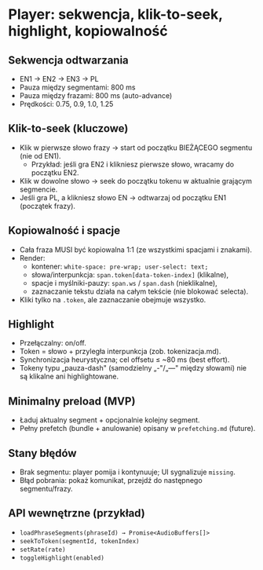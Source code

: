 # Player: sekwencja, klik-to-seek, highlight, kopiowalność

## Sekwencja odtwarzania

- EN1 → EN2 → EN3 → PL
- Pauza między segmentami: 800 ms
- Pauza między frazami: 800 ms (auto-advance)
- Prędkości: 0.75, 0.9, 1.0, 1.25

## Klik-to-seek (kluczowe)

- Klik w pierwsze słowo frazy → start od początku BIEŻĄCEGO segmentu (nie od EN1).
  - Przykład: jeśli gra EN2 i klikniesz pierwsze słowo, wracamy do początku EN2.
- Klik w dowolne słowo → seek do początku tokenu w aktualnie grającym segmencie.
- Jeśli gra PL, a klikniesz słowo EN → odtwarzaj od początku EN1 (początek frazy).

## Kopiowalność i spacje

- Cała fraza MUSI być kopiowalna 1:1 (ze wszystkimi spacjami i znakami).
- Render:
  - kontener: `white-space: pre-wrap; user-select: text;`
  - słowa/interpunkcja: `span.token[data-token-index]` (klikalne),
  - spacje i myślniki-pauzy: `span.ws` / `span.dash` (nieklikalne),
  - zaznaczanie tekstu działa na całym tekście (nie blokować selecta).
- Kliki tylko na `.token`, ale zaznaczanie obejmuje wszystko.

## Highlight

- Przełączalny: on/off.
- Token = słowo + przyległa interpunkcja (zob. tokenizacja.md).
- Synchronizacja heurystyczna; cel offsetu ≤ ~80 ms (best effort).
- Tokeny typu „pauza-dash" (samodzielny „-"/„—" między słowami) nie są klikalne ani highlightowane.

## Minimalny preload (MVP)

- Ładuj aktualny segment + opcjonalnie kolejny segment.
- Pełny prefetch (bundle + anulowanie) opisany w `prefetching.md` (future).

## Stany błędów

- Brak segmentu: player pomija i kontynuuje; UI sygnalizuje `missing`.
- Błąd pobrania: pokaż komunikat, przejdź do następnego segmentu/frazy.

## API wewnętrzne (przykład)

- `loadPhraseSegments(phraseId) → Promise<AudioBuffers[]>`
- `seekToToken(segmentId, tokenIndex)`
- `setRate(rate)`
- `toggleHighlight(enabled)`
